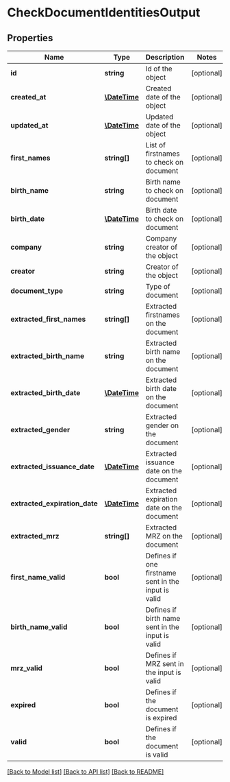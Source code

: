 # CheckDocumentIdentitiesOutput

## Properties
Name | Type | Description | Notes
------------ | ------------- | ------------- | -------------
**id** | **string** | Id of the object | [optional] 
**created_at** | [**\DateTime**](\DateTime.md) | Created date of the object | [optional] 
**updated_at** | [**\DateTime**](\DateTime.md) | Updated date of the object | [optional] 
**first_names** | **string[]** | List of firstnames to check on document | [optional] 
**birth_name** | **string** | Birth name to check on document | [optional] 
**birth_date** | [**\DateTime**](\DateTime.md) | Birth date to check on document | [optional] 
**company** | **string** | Company creator of the object | [optional] 
**creator** | **string** | Creator of the object | [optional] 
**document_type** | **string** | Type of document | [optional] 
**extracted_first_names** | **string[]** | Extracted firstnames on the document | [optional] 
**extracted_birth_name** | **string** | Extracted birth name on the document | [optional] 
**extracted_birth_date** | [**\DateTime**](\DateTime.md) | Extracted birth date on the document | [optional] 
**extracted_gender** | **string** | Extracted gender on the document | [optional] 
**extracted_issuance_date** | [**\DateTime**](\DateTime.md) | Extracted issuance date on the document | [optional] 
**extracted_expiration_date** | [**\DateTime**](\DateTime.md) | Extracted expiration date on the document | [optional] 
**extracted_mrz** | **string[]** | Extracted MRZ on the document | [optional] 
**first_name_valid** | **bool** | Defines if one firstname sent in the input is valid | [optional] 
**birth_name_valid** | **bool** | Defines if birth name sent in the input is valid | [optional] 
**mrz_valid** | **bool** | Defines if MRZ sent in the input is valid | [optional] 
**expired** | **bool** | Defines if the document is expired | [optional] 
**valid** | **bool** | Defines if the document is valid | [optional] 

[[Back to Model list]](../README.md#documentation-for-models) [[Back to API list]](../README.md#documentation-for-api-endpoints) [[Back to README]](../README.md)


